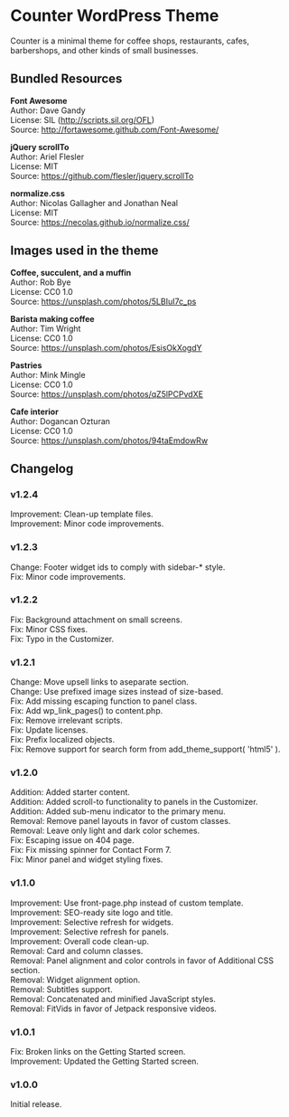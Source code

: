# Counter WordPress Theme

Counter is a minimal theme for coffee shops, restaurants, cafes, barbershops, and other kinds of small businesses.

## Bundled Resources

**Font Awesome**  
Author: Dave Gandy  
License: SIL (http://scripts.sil.org/OFL)  
Source: http://fortawesome.github.com/Font-Awesome/

**jQuery scrollTo**  
Author: Ariel Flesler  
License: MIT  
Source: https://github.com/flesler/jquery.scrollTo

**normalize.css**  
Author: Nicolas Gallagher and Jonathan Neal  
License: MIT  
Source: https://necolas.github.io/normalize.css/

## Images used in the theme

**Coffee, succulent, and a muffin**  
Author: Rob Bye  
License: CC0 1.0  
Source: https://unsplash.com/photos/5LBIuI7c_ps

**Barista making coffee**  
Author: Tim Wright  
License: CC0 1.0  
Source: https://unsplash.com/photos/EsisOkXogdY

**Pastries**  
Author: Mink Mingle  
License: CC0 1.0  
Source: https://unsplash.com/photos/qZ5lPCPvdXE

**Cafe interior**  
Author: Dogancan Ozturan  
License: CC0 1.0  
Source: https://unsplash.com/photos/94taEmdowRw

## Changelog

### v1.2.4

Improvement: Clean-up template files.  
Improvement: Minor code improvements.

### v1.2.3

Change: Footer widget ids to comply with sidebar-* style.  
Fix: Minor code improvements.

### v1.2.2

Fix: Background attachment on small screens.  
Fix: Minor CSS fixes.  
Fix: Typo in the Customizer.

### v1.2.1

Change: Move upsell links to aseparate section.  
Change: Use prefixed image sizes instead of size-based.  
Fix: Add missing escaping function to panel class.  
Fix: Add wp_link_pages() to content.php.  
Fix: Remove irrelevant scripts.  
Fix: Update licenses.  
Fix: Prefix localized objects.  
Fix: Remove support for search form from add_theme_support( 'html5' ).

### v1.2.0

Addition: Added starter content.  
Addition: Added scroll-to functionality to panels in the Customizer.  
Addition: Added sub-menu indicator to the primary menu.  
Removal: Remove panel layouts in favor of custom classes.  
Removal: Leave only light and dark color schemes.  
Fix: Escaping issue on 404 page.  
Fix: Fix missing spinner for Contact Form 7.  
Fix: Minor panel and widget styling fixes.

### v1.1.0

Improvement: Use front-page.php instead of custom template.  
Improvement: SEO-ready site logo and title.  
Improvement: Selective refresh for widgets.  
Improvement: Selective refresh for panels.  
Improvement: Overall code clean-up.  
Removal: Card and column classes.  
Removal: Panel alignment and color controls in favor of Additional CSS section.  
Removal: Widget alignment option.  
Removal: Subtitles support.  
Removal: Concatenated and minified JavaScript styles.  
Removal: FitVids in favor of Jetpack responsive videos.

### v1.0.1

Fix: Broken links on the Getting Started screen.  
Improvement: Updated the Getting Started screen.

### v1.0.0

Initial release.
